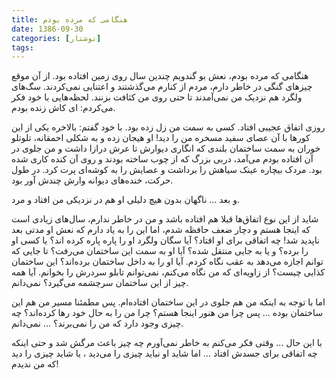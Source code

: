 ```yaml
---
title: هنگامی که مرده بودم
date: 1386-09-30
categories: [نوشتار]
tags:
---
```


هنگامی که مرده بودم، نعش بو گندویم چندین سال روی زمین افتاده بود. از آن موقع چیزهای گنگی در خاطر دارم، مردم از کنارم می‌گذشتند و اعتنایی نمی‌کردند. سگ‌های ولگرد هم نزدیک من نمی‌آمدند تا حتی روی من کثافت بزنند. لحظه‌هایی با خود فکر می‌کردم: ای کاش زنده بودم.

<!--more-->

روزی اتفاق عجیبی افتاد. کسی به سمت من زل زده بود. با خود گفتم: بالاخره یکی از این کورها با آن عصای سفید مسخره من را دید! او هیجان زده و به شکلی احمقانه، تلوتلو خوران به سمت ساختمان بلندی که انگاری دیوارش تا عرش درازا داشت و من جلوی در آن افتاده بودم می‌آمد، دربی بزرگ که از چوب ساخته بودند و روی آن کنده کاری شده بود. مردک بیچاره عینک سیاهش را برداشت و عصایش را به کوشه‌ای پرت کرد. در طول حرکت، خنده‌های دیوانه وارش چندش آور بود.

و بعد ... ناگهان بدون هیچ دلیلی او هم در نزدیکی من افتاد و مرد.

شاید از این نوع اتفاق‌ها قبلا هم افتاده باشد و من در خاطر ندارم، سال‌های زیادی است که اینجا هستم و دچار ضعف حافظه شدم، اما این را به یاد دارم که نعش او مدتی بعد ناپدید شد! چه اتفاقی برای او افتاد؟ آیا سگان ولگرد او را پاره پاره کرده اند؟ یا کسی او را برده؟ و یا به جایی منتقل شده؟ آیا او به سمت این ساختمان می‌رفت؟ تا جایی که توانم اجازه می‌دهد به عقب نگاه کردم. آیا او را به داخل ساختمان برده‌اند؟ این ساختمان کذایی چیست؟ از زاویه‌ای که من نگاه می‌کنم، نمی‌توانم تابلو سردرش را بخوانم. آیا همه چیز از این ساختمان سرچشمه می‌گیرد؟ نمی‌دانم.

اما با توجه به اینکه من هم جلوی در این ساختمان افتاده‌ام. پس مطمئنا مسیر من هم این ساختمان بوده ... پس چرا من هنور اینجا هستم؟ چرا من را به حال خود رها کرده‌اند؟ چه چیزی وجود دارد که من را نمی‌برند؟ ... نمی‌دانم.

با این حال ... وقتی فکر می‌کنم به خاطر نمی‌آورم چه چیز باعث مرگش شد و حتی اینکه چه اتفاقی برای جسدش افتاد ... اما شاید او نباید چیزی را می‌دید ، یا شاید چیزی را دید که من ندیدم!
